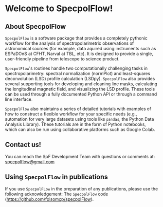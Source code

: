 # Welcome to SpecpolFlow!

## About SpecpolFlow

`SpecpolFlow` is a software package that provides a completely pythonic workflow for the analysis of spectropolarimetric observations of astronomical sources (for example, data aquired using instruments such as ESPaDOnS at CFHT, Narval at TBL, etc). It is designed to provide a single, user-friendly pipeline from telescope to science product.

`SpecpolFlow`'s routines handle two computationally challenging tasks in spectropolarimetry: spectral normalization (normPlot) and least-squares deconvolution (LSD) profile calculation (LSDpy). `SpecpolFlow` also provides several supporting tools for developing and cleaning line masks, calculating the longitudinal magnetic field, and visualizing the LSD profile. These tools can be used through a fully documented Python API or through a command line interface.

`SpecpolFlow` also maintains a series of detailed tutorials with examples of how to construct a flexible workflow for your specific needs (e.g., automation for very large datasets using tools like `pandas`, the Python Data Analysis Library). These tutorials are in the form of Python notebooks, which can also be run using collaborative platforms such as Google Colab. 

## Contact us!
You can reach the SpF Development Team with questions or comments at: specpolflow@gmail.com

## Using `SpecpolFlow` in publications
If you use `SpecpolFLow` in the preparation of any publications, please use the following acknowledgement:
    The `SpecpolFlow` code (https://github.com/folsomcp/specpolFlow).

